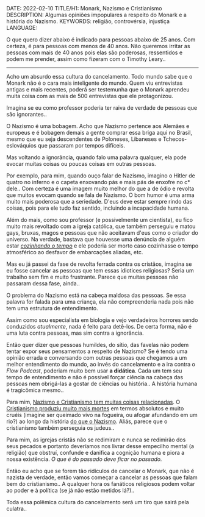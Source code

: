<!DOCTYPE html>
<meta http-equiv="content-type" content="text/html; charset=utf-8">
<link rel="stylesheet" href="../css/style.css" type="text/css">
<!-- PLAIN TEXT -->
DATE: 2022-02-10
TITLE/H1: Monark, Nazismo e Cristianismo
DESCRIPTION: Algumas opiniões impopulares a respeito do Monark e a história do Nazismo.
KEYWORDS: religião, controvérsia, injustiça
LANGUAGE: 

<!-- DATE MUST BE IN THE FORMAT YYY-MM-DD -->
<!-- H1 WILL BE ADDED TO POST/ARTICLE HEADER -->
<!-- KEYWORD DELIMITER IS COMMA -->


<!-- HYPERTEXT -->

O que quero dizer abaixo é indicado para pessoas abaixo de 25 anos.
Com certeza, é para pessoas com menos de 40 anos.
Não queremos irritar as pessoas com mais de 40 anos pois elas
são poderosas, ressentidos e podem me prender, assim como fizeram com o Timothy Leary..

---

Acho um absurdo essa cultura do cancelamento. Todo mundo sabe que o Monark
não é o cara mais inteligente do mundo. Quem viu entrevistas antigas
e mais recentes, poderá ser testemunha que o Monark aprendeu muita coisa
com as mais de 500 entrevistas que ele protagonizou.

Imagina se eu como professor poderia ter raiva de verdade
de pessoas que são ignorantes..

O Nazismo é uma bobagem. Acho que Nazismo pertence aos Alemães
e europeus e é bobagem demais a gente comprar essa briga aqui no Brasil,
mesmo que eu seja descendentes de Poloneses, Libaneses e
Tchecos-eslováquios que passaram por tempos difíceis.

Mas voltando a ignorância, quando falo uma palavra qualquer,
ela pode evocar muitas coisas ou poucas coisas em outras pessoas.

Por exemplo, para mim, quando ouço falar de Nazismo, imagino
o Hitler de quatro no inferno e o capeta enxovando pás e mais
pás de enxofre no c\* dele.. Com certeza é uma imagem muito melhor
do que a de ódio e revolta que muitos evocam quando se fala
de Nazismo. O bom humor é uma arma muito mais poderosa
que a seriedade. D'eus deve estar sempre rindo das coisas, pois
para ele tudo faz sentido, incluindo a incapacidade humana.

Além do mais, como sou professor (e possivelmente
um cientista), eu fico muito mais revoltado com a igreja católica,
que também perseguiu e matou gays, bruxas, magos e pessoas que não
aceitavam d'eus como o criador do universo. Na verdade, bastava
que houvesse uma denúncia de alguém estar
[*cozinhando o tempo*](https://www.youtube.com/watch?v=wcAy4sOcS5M)
e ele poderia ser morto caso cozinhasse o tempo atmosférico ao desfavor
de embarcações aliadas, etc.

Mas eu já passei da fase de revolta ferrada contra os cristãos, imagina
se eu fosse cancelar as pessoas que tem essas idiotices religiosas?
Seria um trabalho sem fim e muito frustrante. Parece que muitas
pessoas não passaram dessa fase, ainda..

O problema do Nazismo está na cabeça maldosa das pessoas. Se essa
palavra for falada para uma criança, ela não compreenderia nada pois
não tem uma estrutura de entendimento.

Assim como sou especialista em biologia e vejo verdadeiros horrores sendo
conduzidos *atualmente*, nada é feito para detê-los.
De certa forma, não é uma luta contra pessoas, mas sim contra a ignorância.

Então quer dizer que pessoas humildes, do sítio, das favelas
não podem tentar expor seus pensamentos a respeito de Nazismo?
Se é tendo uma opinião errada e conversando com outras pessoas
que chegamos a um melhor entendimento do mundo, ao invés
do cancelamento e a ira contra o *Flow Podcast*, poderiam muito bem usar
**a didática**. Cada um tem seu tempo de entendimento e não é possível
forçar ciência na cabeça das pessoas nem obrigá-las a gostar de ciências
ou história.. A história humana é tragicômica mesmo..

Para mim,
[Nazismo e Cristianismo tem muitas coisas relacionadas](https://www.jstor.org/stable/24457964).
O [Cristianismo produziu muito mais mortes](https://www.quora.com/How-many-people-have-been-killed-in-the-name-of-Christianity-Crusades-religious-extremism-everything-counts-Some-sources-I-found-put-the-number-around-700-million-since-the-birth-of-Christ) em termos absolutos
e muito cruéis (imagine ser queimado vivo na fogueira, ou afogar
afundando em um rio?) ao longo da história [do que o Nazismo](https://encyclopedia.ushmm.org/content/en/article/documenting-numbers-of-victims-of-the-holocaust-and-nazi-persecution).
Aliás, parece que o cristianismo também perseguia os judeus..

Para mim, as igrejas cristãs não se redimiram e nunca se redimirão dos
seus pecados e portanto deveríamos nos livrar desse empecilho
mental (a religião) que obstruí, confunde e danifica a cognição humana e piora
a nossa existência. *O que é do passado deve ficar no passado.*

Então eu acho que se forem tão ridículos de cancelar o Monark,
que não é nazista de verdade, então vamos começar a cancelar
as pessoas que falam bem do cristianismo.. A qualquer hora
os fanáticos religiosos podem voltar ao poder e à política
(se já não estão metidos lá?)..

Toda essa polêmica cultura do cancelamento será um tiro que sairá
pela culatra..

